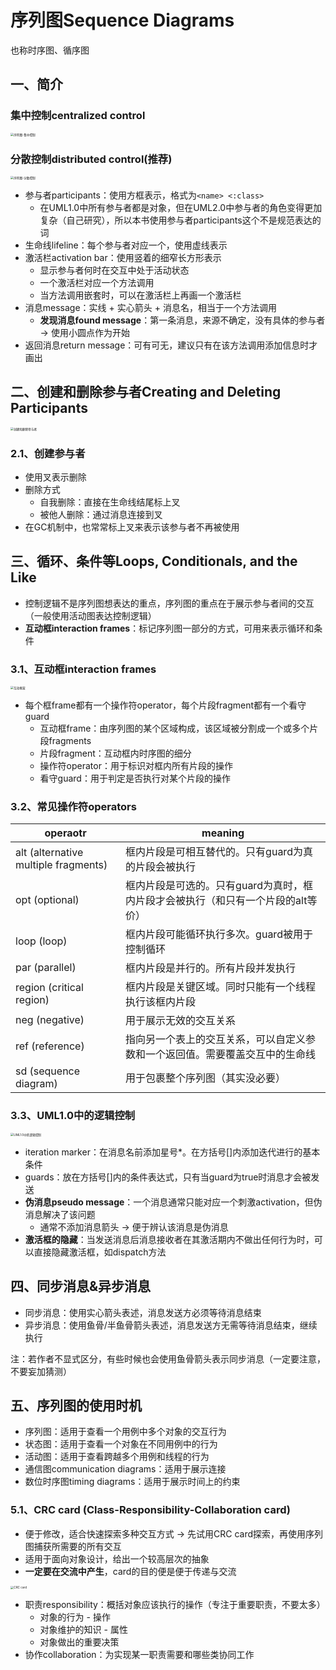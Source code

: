 # 序列图Sequence Diagrams

也称时序图、循序图

## 一、简介

### 集中控制centralized control

<img src="./images/04-序列图-集中控制.png" alt="序列图-集中控制" style="zoom:33%;" />

### 分散控制distributed control(推荐)

<img src="./images/04-序列图-分散控制.png" alt="序列图-分散控制" style="zoom:33%;" />

* 参与者participants：使用方框表示，格式为`<name> <:class>`
  * 在UML1.0中所有参与者都是对象，但在UML2.0中参与者的角色变得更加复杂（自己研究），所以本书使用参与者participants这个不是规范表达的词
* 生命线lifeline：每个参与者对应一个，使用虚线表示
* 激活栏activation bar：使用竖着的细窄长方形表示
  * 显示参与者何时在交互中处于活动状态
  * 一个激活栏对应一个方法调用
  * 当方法调用嵌套时，可以在激活栏上再画一个激活栏
* 消息message：实线 + 实心箭头 + 消息名，相当于一个方法调用
  * **发现消息found message**：第一条消息，来源不确定，没有具体的参与者 -> 使用小圆点作为开始
* 返回消息return message：可有可无，建议只有在该方法调用添加信息时才画出



## 二、创建和删除参与者Creating and Deleting Participants

<img src="./images/04-创建和删除参与者.png" alt="创建和删除参与者" style="zoom:33%;" />

### 2.1、创建参与者

* 使用叉表示删除
* 删除方式
  * 自我删除：直接在生命线结尾标上叉
  * 被他人删除：通过消息连接到叉
* 在GC机制中，也常常标上叉来表示该参与者不再被使用



## 三、循环、条件等Loops, Conditionals, and the Like

* 控制逻辑不是序列图想表达的重点，序列图的重点在于展示参与者间的交互（一般使用活动图表达控制逻辑）
* **互动框interaction frames**：标记序列图一部分的方式，可用来表示循环和条件

### 3.1、互动框interaction frames

<img src="./images/04-互动框架.png" alt="互动框架" style="zoom:33%;" />

* 每个框frame都有一个操作符operator，每个片段fragment都有一个看守guard
  * 互动框frame：由序列图的某个区域构成，该区域被分割成一个或多个片段fragments
  * 片段fragment：互动框内时序图的细分
  * 操作符operator：用于标识对框内所有片段的操作
  * 看守guard：用于判定是否执行对某个片段的操作

### 3.2、常见操作符operators

| operaotr                             | meaning                                                      |
| ------------------------------------ | ------------------------------------------------------------ |
| alt (alternative multiple fragments) | 框内片段是可相互替代的。只有guard为真的片段会被执行          |
| opt (optional)                       | 框内片段是可选的。只有guard为真时，框内片段才会被执行（和只有一个片段的alt等价） |
| loop (loop)                          | 框内片段可能循环执行多次。guard被用于控制循环                |
| par (parallel)                       | 框内片段是并行的。所有片段并发执行                           |
| region (critical region)             | 框内片段是关键区域。同时只能有一个线程执行该框内片段         |
| neg (negative)                       | 用于展示无效的交互关系                                       |
| ref (reference)                      | 指向另一个表上的交互关系，可以自定义参数和一个返回值。需要覆盖交互中的生命线 |
| sd (sequence diagram)                | 用于包裹整个序列图（其实没必要）                             |

### 3.3、UML1.0中的逻辑控制

<img src="./images/04-UML1.0中的逻辑控制.png" alt="UML1.0中的逻辑控制" style="zoom:33%;" />

* iteration marker：在消息名前添加星号*。在方括号[]内添加迭代进行的基本条件
* guards：放在方括号[]内的条件表达式，只有当guard为true时消息才会被发送
* **伪消息pseudo message**：一个消息通常只能对应一个刺激activation，但伪消息解决了该问题
  * 通常不添加消息箭头 -> 便于辨认该消息是伪消息
* **激活框的隐藏**：当发送消息后消息接收者在其激活期内不做出任何行为时，可以直接隐藏激活框，如dispatch方法



## 四、同步消息&异步消息

* 同步消息：使用实心箭头表述，消息发送方必须等待消息结束
* 异步消息：使用鱼骨/半鱼骨箭头表述，消息发送方无需等待消息结束，继续执行

注：若作者不显式区分，有些时候也会使用鱼骨箭头表示同步消息（一定要注意，不要妄加猜测）



## 五、序列图的使用时机

* 序列图：适用于查看一个用例中多个对象的交互行为
* 状态图：适用于查看一个对象在不同用例中的行为
* 活动图：适用于查看跨越多个用例和线程的行为
* 通信图communication diagrams：适用于展示连接
* 数位时序图timing diagrams：适用于展示时间上的约束

### 5.1、CRC card (Class-Responsibility-Collaboration card)

* 便于修改，适合快速探索多种交互方式 -> 先试用CRC card探索，再使用序列图捕获所需要的所有交互
* 适用于面向对象设计，给出一个较高层次的抽象
* **一定要在交流中产生**，card的目的便是便于传递与交流

<img src="./images/04-CRC card.png" alt="CRC card" style="zoom:33%;" />

* 职责responsibility：概括对象应该执行的操作（专注于重要职责，不要太多）
  * 对象的行为 - 操作
  * 对象维护的知识 - 属性
  * 对象做出的重要决策
* 协作collaboration：为实现某一职责需要和哪些类协同工作